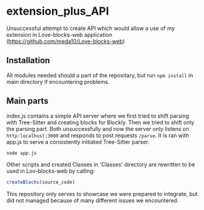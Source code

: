 # extension_plus_API
Unsuccessful attempt to create API which would allow a use of my extension in Love-blocks-web application
(https://github.com/meda10/Love-blocks-web)

## Installation
All modules needed should a part of the repositary, but run ```npm install``` in main directory if encountering problems.

## Main parts
index.js contains a simple API server where we first tried to shift parsing with Tree-Sitter and creating blocks for Blockly.
Then we tried to shift only the parsing part. Both unsuccessfully and now the server only listens on ```http:localhost:3000``` and responds to post requests ```/parse```.
It is ran with app.js to serve a consistently initiated Tree-Sitter parser.
```bash
node app.js
```

Other scripts and created Classes in 'Classes' directory are rewritten to be used in Lov-blocks-web by calling:
```javascript
createBlocks(source_code)
```

This repository only serves to showcase we were prepared to integrate, but did not managed because of many different issues we encountered.
